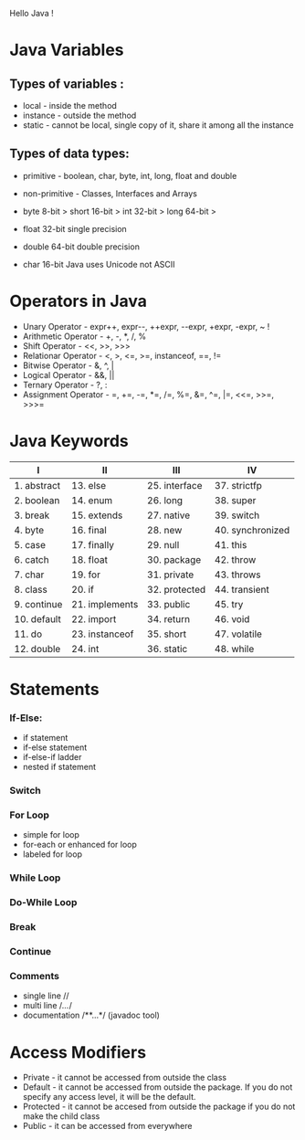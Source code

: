 Hello Java !

# Java Variables

## Types of variables :
 * local - inside the method
 * instance - outside the method
 * static - cannot be local, single copy of it, share it among all the instance

## Types of data types:
 * primitive - boolean, char, byte, int, long, float and double
 * non-primitive  - Classes, Interfaces and Arrays

 * byte 8-bit > short 16-bit > int 32-bit > long 64-bit >
 * float 32-bit single precision
 * double 64-bit double precision
 * char 16-bit Java uses Unicode not ASCII

# Operators in Java
 * Unary Operator - expr++, expr--, ++expr, --expr, +expr, -expr, ~ !
 * Arithmetic Operator - +, -, *, /, %
 * Shift Operator - <<, >>, >>>
 * Relationar Operator - <, >, <=, >=, instanceof, ==, !=
 * Bitwise Operator - &, ^, |
 * Logical Operator - &&, ||
 * Ternary Operator - ?, :
 * Assignment Operator - =, +=, -=, *=, /=, %=, &=, ^=, |=, <<=, >>=, >>>=
 
# Java Keywords
| I | II | III | IV |
|---|----|-----|----|
| 1. abstract | 13. else | 25. interface | 37. strictfp
| 2. boolean | 14. enum | 26. long | 38. super
| 3. break | 15. extends | 27. native | 39. switch
| 4. byte | 16. final | 28. new | 40. synchronized
| 5. case | 17. finally | 29. null | 41. this
| 6. catch | 18. float | 30. package | 42. throw
| 7. char | 19. for | 31. private | 43. throws
| 8. class | 20. if | 32. protected | 44. transient
| 9. continue | 21. implements | 33. public | 45. try
| 10. default | 22. import | 34. return | 46. void
| 11. do | 23. instanceof | 35. short | 47. volatile
| 12. double | 24. int | 36. static | 48. while

# Statements

### If-Else:
* if statement
* if-else statement
* if-else-if ladder
* nested if statement

### Switch
### For Loop
* simple for loop
* for-each or enhanced for loop
* labeled for loop
### While Loop
### Do-While Loop
### Break
### Continue
### Comments
* single line //
* multi line /*...*/
* documentation /**...*/   (javadoc tool)

# Access Modifiers

* Private - it cannot be accessed from outside the class
* Default - it cannot be accessed from outside the package. If you do not specify any access level, it will be the default.
* Protected - it cannot be accesed from outside the package if you do not make the child class
* Public  - it can be accessed from everywhere
